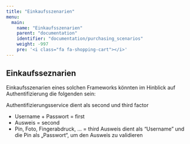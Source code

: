 ```yaml
---
title: "Einkaufsszenarien"
menu:
  main:
    name: "Einkaufsszenarien"
    parent: "documentation"
    identifier: "documentation/purchasing_scenarios"
    weight: -997
    pre: '<i class="fa fa-shopping-cart"></i>'
---
```

## Einkaufsseznarien

Einkaufsszenarien eines solchen Frameworks könnten im Hinblick auf Authentifizierung die folgenden sein:

Authentifizierungsservice dient als second und third factor
- Username + Passwort = first
- Ausweis = second
- Pin, Foto, Fingerabdruck, … = third
Ausweis dient als “Username” und die Pin als „Passwort“, um den Ausweis zu validieren
